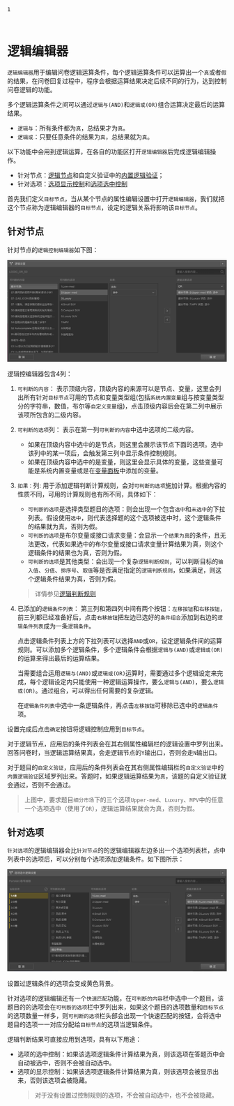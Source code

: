 ```index
1
```
```tag

```
```summary

```
# 逻辑编辑器

`逻辑编辑器`用于编辑问卷逻辑运算条件，每个逻辑运算条件可以运算出一个`真`或者`假`的结果，在问卷回复过程中，程序会根据运算结果决定后续不同的行为，达到控制问卷逻辑的功能。

多个逻辑运算条件之间可以通过`逻辑与(AND)`和`逻辑或(OR)`组合运算决定最后的运算结果。
+ `逻辑与`：所有条件都为`真`，总结果才为`真`。
+ `逻辑或`：只要任意条件的结果为`真`，总结果就为`真`。

以下功能中会用到逻辑运算，在各自的功能区打开`逻辑编辑器`后完成逻辑编辑操作。
+ 针对节点：[逻辑节点](../../10nodes/toolsNodes/01logic.md)和自定义验证中的[内置逻辑验证](../../14customValidation/03build-inLogicValidation.md)；
+ 针对选项：[选项显示控制](../../11nodeSettings/04optionAdvancedSetting/02displayCondition.md)和[选项选中控制](../../11nodeSettings/04optionAdvancedSetting/03selectedCondition.md)

首先我们定义`目标节点`，当从某个节点的属性编辑设置中打开`逻辑编辑器`，我们就把这个节点称为逻辑编辑器的`目标节点`，设定的逻辑关系将影响该`目标节点`。

## 针对节点
针对节点的`逻辑控制编辑器`如下图：

<img src='../assets/advancedLogicSetting/01logicSetting/node-logic.png'>

逻辑控编辑器包含4列：

1. `可判断的内容`：
  表示顶级内容，顶级内容的来源可以是节点、变量，这里会列出所有针对`目标节点`可用的节点和变量类型组(包括`系统内置变量`组与按变量类型分的字符串，数值，布尔等`自定义变量`组)，点击顶级内容后会在第二列中展示该项所包含的二级内容。

2. `可判断的选项`列：
  表示在第一列`可判断的内容`中选中选项的二级内容。
    + 如果在顶级内容中选中的是节点，则这里会展示该节点下面的选项。选中该列中的某一项后，会触发第三列中显示条件控制规则。
    + 如果在顶级内容中选中的是变量，则这里会显示具体的变量，这些变量可能是系统内置变量或是在[变量面板](../../04layoutOfEditor/03components/04varible.md)中添加的变量。

3. `如果：`列:
  用于添加逻辑判断计算规则，会对`可判断的选项`施加计算。根据内容的性质不同，可用的计算规则也有所不同，具体如下：
    + `可判断的选项`是选择类型题目的选项：则会出现一个包含`选中`和`未选中`的下拉列表。假设使用`选中`，则代表选择题的这个选项被选中时，这个逻辑条件的结果就为真，否则为假。
    + `可判断的选项`是布尔变量或接口请求变量：会显示一个`结果为真`的条件，且无法更改，代表如果选中的布尔变量或接口请求变量计算结果为真，则这个逻辑条件的结果也为真，否则为假。
    + `可判断的选项`是其他类型：会出现一个复杂`逻辑判断规则`，可以判断目标的`输入值`、`分值`、`排序号`、`取值`等是否满足指定的`逻辑判断规则`，如果满足，则这个逻辑条件结果为真，否则为假。
    > 详情参见[逻辑判断规则](./02logicRule.md)

4. 已添加的`逻辑条件列表`：
  第三列和第四列中间有两个按钮：`左移按钮`和`右移按钮`，前三列都已经准备好后，点击`右移按钮`把左边已选好的`条件组合`添加到右边的`逻辑条件列表`成为一条`逻辑条件`。
  
    点击逻辑条件列表上方的下拉列表可以选择`AND`或`OR`，设定逻辑条件间的运算规则。可以添加多个逻辑条件，多个逻辑条件会根据`逻辑与(AND)`或`逻辑或(OR)`的运算来得出最后的运算结果。

    当需要组合运用`逻辑与(AND)`或`逻辑或(OR)`运算时，需要通过多个逻辑设定来完成，每个逻辑设定内只能使用一种逻辑运算操作，要么`逻辑与(AND)`，要么`逻辑或(OR)`。通过组合，可以得出任何需要的复杂逻辑。

    在`逻辑条件列表`中选中一条逻辑条件，再点击`左移按钮`可移除已选中的`逻辑条件`项。
    
设置完成后点击`确定`按钮将逻辑控制应用到`目标节点`。

对于逻辑节点，应用后的条件列表会在其右侧属性编辑栏的逻辑设置中罗列出来。回答问卷时，当逻辑运算结果真，会走逻辑节点的`Y`输出口，否则会走`N`输出口。

对于题目的`自定义验证`，应用后的条件列表会在其右侧属性编辑栏的`自定义验证`中的`内置逻辑验证`区域罗列出来。答题时，如果逻辑运算结果为`真`，该题的自定义验证就会通过，否则不会通过。

> 上图中，要求题目`细分市场`下的三个选项`Upper-med`、`Luxury`、`MPV`中的任意一个选项选中（使用了`OR`），逻辑运算结果就会为真，否则为假。

## 针对选项
`针对选项`的逻辑编辑器会比`针对节点`的的逻辑编辑器左边多出一个选项列表栏，点中列表中的选项后，可以分别每个选项添加逻辑条件。如下图所示：

<img src='../assets/advancedLogicSetting/01logicSetting/option-logic.png'>

设置过逻辑条件的选项会变成黄色背景。

针对选项的逻辑编辑还有一个`快速匹配`功能，在`可判断的内容`栏中选中一个题目，该题目的的选项会在`可判断的选项`栏中罗列出来，如果这个题目的选项数量和`目标节点`的选项数量一样多，则`可判断的选项`栏头部会出现一个快速匹配的按钮，会将选中题目的选项一一对应分配给`目标节点`的选项当逻辑条件。

逻辑判断结果可直接应用到选项，具有以下用途：
+ 选项的选中控制：如果该选项逻辑条件计算结果为真，则该选项在答题页中会自动被选中，否则不会被自动选中。
+ 选项的显示控制：如果该选项逻辑条件计算结果为真，则该选项会被显示出来，否则该选项会被隐藏。
  > 对于没有设置过控制规则的选项，不会被自动选中，也不会被隐藏。

